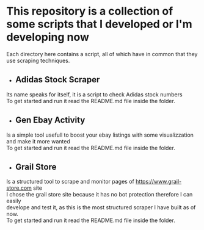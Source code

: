 # This repository is a collection of some scripts that I developed or I'm developing now
Each directory here contains a script, all of which have in common that they use scraping techniques.

* ## Adidas Stock Scraper
Its name speaks for itself, it is a script to check Adidas stock numbers\
To get started and run it read the README.md file inside the folder.

* ## Gen Ebay Activity
Is a simple tool usefull to boost your ebay listings with some visualizzation and make it more wanted\
To get started and run it read the README.md file inside the folder.

* ## Grail Store
Is a structured tool to scrape and monitor pages of https://www.grail-store.com site\
I chose the grail store site because it has no bot protection therefore I can easily\
develope and test it, as this is the most structured scraper I have built as of now.\
To get started and run it read the README.md file inside the folder.


